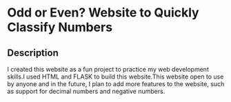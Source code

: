 # Odd or Even? Website to Quickly Classify Numbers
## Description
I created this website as a fun project to practice my web development skills.I used HTML and FLASK to build this website.This website open to use by anyone and in the future, I plan to add more features to the website, such as support for decimal numbers and negative numbers.
